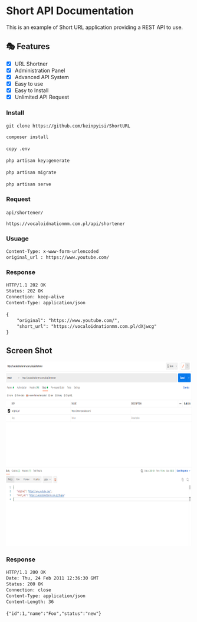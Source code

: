# Short API Documentation

This is an example of Short URL application providing a REST
API to use.

## 🎭 Features
- [x] URL Shortner
- [x] Administration Panel
- [x] Advanced API System
- [x] Easy to use
- [x] Easy to Install
- [x] Unlimited API Request

### Install

`git clone https://github.com/keinpyisi/ShortURL`

    composer install
 
    copy .env
 
    php artisan key:generate
 
    php artisan migrate
 
    php artisan serve

### Request

`api/shortener/`

    https://vocaloidnationmm.com.pl/api/shortener

### Usuage

    Content-Type: x-www-form-urlencoded
    original_url : https://www.youtube.com/


### Response

    HTTP/1.1 202 OK
    Status: 202 OK
    Connection: keep-alive
    Content-Type: application/json

    {
        "original": "https://www.youtube.com/",
        "short_url": "https://vocaloidnationmm.com.pl/dXjwcg"
    }

## Screen Shot

<img src="https://github.com/keinpyisi/ShortURL/blob/main/screenshots/api%20ss.png"  height="500"/>


### Response

    HTTP/1.1 200 OK
    Date: Thu, 24 Feb 2011 12:36:30 GMT
    Status: 200 OK
    Connection: close
    Content-Type: application/json
    Content-Length: 36

    {"id":1,"name":"Foo","status":"new"}

